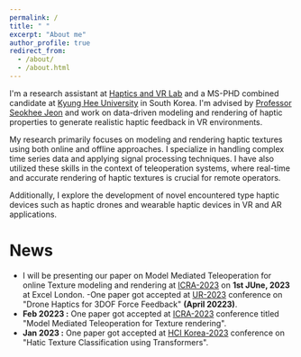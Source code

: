 ```yaml
---
permalink: /
title: " "
excerpt: "About me"
author_profile: true
redirect_from: 
  - /about/
  - /about.html
---
```


I'm a research assistant at [Haptics and VR Lab](http://haptics.khu.ac.kr/) and a MS-PHD combined candidate at [Kyung Hee University](https://www.khu.ac.kr/eng/main/index.do) in South Korea. I'm advised by [Professor Seokhee Jeon](http://haptics.khu.ac.kr/jeon/) and work on data-driven modeling and rendering of haptic properties to generate realistic haptic feedback in VR environments. 

My research primarily focuses on modeling and rendering haptic textures using both online and offline approaches. I specialize in handling complex time series data and applying signal processing techniques. I have also utilized these skills in the context of teleoperation systems, where real-time and accurate rendering of haptic textures is crucial for remote operators.

Additionally, I explore the development of novel encountered type haptic devices such as haptic drones and wearable haptic devices in VR and AR applications.




News 
======
- I will be presenting our paper on Model Mediated Teleoperation for online Texture modeling and rendering at [ICRA-2023](https://www.icra2023.org/) on **1st JUne, 2023** at Excel London.
-One paper got accepted at [UR-2023](https://2023.ubiquitousrobots.org/) conference on "Drone Haptics for 3DOF Force Feedback"  **(April 20223)**.
- **Feb 20223   :**  One paper got accepted at [ICRA-2023](https://www.icra2023.org/) conference titled "Model Mediated Teleoperation for Texture rendering".
- **Jan 2023    :**  One paper got accepted at [HCI Korea-2023](https://hcikorea.org/) conference on "Hatic Texture Classification using Transformers".


